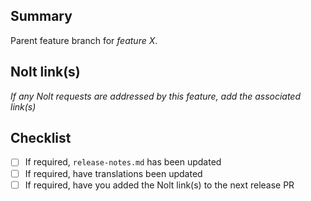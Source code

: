## Summary

Parent feature branch for _feature X_.

## Nolt link(s)

_If any Nolt requests are addressed by this feature, add the associated link(s)_

## Checklist

- [ ] If required, `release-notes.md` has been updated
- [ ] If required, have translations been updated
- [ ] If required, have you added the Nolt link(s) to the next release PR
